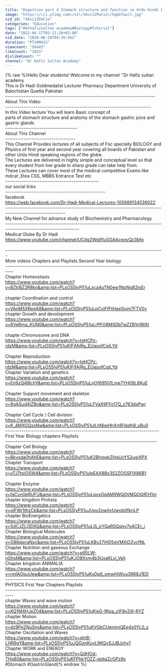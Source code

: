 ```yaml
---
title: "Digestion part 4 Stomach structure and function in Urdu Hindi By Dr Hadi"
image: "https:\/\/i.ytimg.com\/vi\/VAvi1ZPwCio\/hqdefault.jpg"
vid_id: "VAvi1ZPwCio"
categories: "Education"
tags: ["#drhafizsultan academy#Biology#Tutorial"]
date: "2022-04-17T03:12:26+03:00"
vid_date: "2020-08-28T04:38:56Z"
duration: "PT34M41S"
viewcount: "56443"
likeCount: "1953"
dislikeCount: ""
channel: "Dr Hafiz Sultan Academy"
---
```

{% raw %}Hello Dear students! Welcome to my channel ''Dr Hafiz sultan academy<br />This is Dr Hadi Goldmedalist Lecturer Pharmacy Department University of Balochistan Quetta Pakistan<br />---------------------------------------------------------------------------<br />About This Video<br />-------------------------------------------------------------------------<br />In this Video lecture You will learn Basic concept of<br />parts of stomach structure and anatomy of the stomach gastric juice and gastric glands<br />------------------------------------<br />About This Channel<br />-----------------------------------<br />This Channel Provides lectures of all subjects of Fsc specially BIOLOGY and Physics of first year and second year covering all boards of Pakistan and other  Urdu Hindi speaking regions of the globe.<br />The Lectures are delivered in highly simple and conceptual level so that every student from low grade to sharp grade can take help from.<br />These Lectures can cover most of the medical competitive Exams like mdcat ,Etea CSS, MBBS Entrance Test etc<br />-----------------------------------------------<br />our social links<br />--------------------------------------------------<br />facebook<br /><a rel="nofollow" target="blank" href="https://web.facebook.com/Dr-Hadi-Medical-Lectures-105689134539022">https://web.facebook.com/Dr-Hadi-Medical-Lectures-105689134539022</a><br />------------------------------------------------------------------------------------------------------------<br />My New Channel for advance study of Biochemistry and Pharmacology <br />-------------------------------------------------------------------------------------------------------------------<br />Medical Globe By Dr Hadi<br /><a rel="nofollow" target="blank" href="https://www.youtube.com/channel/UCdg2Wq91uGGAAceovQz3bfg">https://www.youtube.com/channel/UCdg2Wq91uGGAAceovQz3bfg</a><br /><br />-------------------------------------------------------------------------------<br />More videos Chapters and Playlists Second Year biology<br />----------------------------------------------------------------------------------<br />Chapter Homeostasis<br /><a rel="nofollow" target="blank" href="https://www.youtube.com/watch?v=BZtrBZ2R8ko&amp;list=PLsOS5lyP51uLxca4uTN0ew1NoNg82lxEr">https://www.youtube.com/watch?v=BZtrBZ2R8ko&amp;list=PLsOS5lyP51uLxca4uTN0ew1NoNg82lxEr</a><br /><br />chapter Coordination and control<br /><a rel="nofollow" target="blank" href="https://www.youtube.com/watch?v=VAnM5XReqA8&amp;list=PLsOS5lyP51uLpCyiFfFtHax0ium7FTV0v">https://www.youtube.com/watch?v=VAnM5XReqA8&amp;list=PLsOS5lyP51uLpCyiFfFtHax0ium7FTV0v</a><br />chapter Growth and devolopment<br /><a rel="nofollow" target="blank" href="https://www.youtube.com/watch?v=6VeRma_KUN0&amp;list=PLsOS5lyP51uLrPFO8MSDbTwZZB1n19lXt">https://www.youtube.com/watch?v=6VeRma_KUN0&amp;list=PLsOS5lyP51uLrPFO8MSDbTwZZB1n19lXt</a><br /><br />chapte rChromosome and DNA<br /><a rel="nofollow" target="blank" href="https://www.youtube.com/watch?v=tgHCPz-rdzM&amp;list=PLsOS5lyP51uKIFjfAjRg_EUaoofCqjLYd">https://www.youtube.com/watch?v=tgHCPz-rdzM&amp;list=PLsOS5lyP51uKIFjfAjRg_EUaoofCqjLYd</a><br /><br />Chapter Reproduction<br /><a rel="nofollow" target="blank" href="https://www.youtube.com/watch?v=tgHCPz-rdzM&amp;list=PLsOS5lyP51uKIFjfAjRg_EUaoofCqjLYd">https://www.youtube.com/watch?v=tgHCPz-rdzM&amp;list=PLsOS5lyP51uKIFjfAjRg_EUaoofCqjLYd</a><br />Chapter Variation and genetics<br /><a rel="nofollow" target="blank" href="https://www.youtube.com/watch?v=En9zQ4l8chY&amp;list=PLsOS5lyP51uLnOf69501Lme7YH09L6KuE">https://www.youtube.com/watch?v=En9zQ4l8chY&amp;list=PLsOS5lyP51uLnOf69501Lme7YH09L6KuE</a><br /><br />Chapter Support movement and skeleton<br /><a rel="nofollow" target="blank" href="https://www.youtube.com/watch?v=8gASud4IZBo&amp;list=PLsOS5lyP51uLFVaX9FFo17Q_z763dsPwr">https://www.youtube.com/watch?v=8gASud4IZBo&amp;list=PLsOS5lyP51uLFVaX9FFo17Q_z763dsPwr</a><br /><br />Chapter Cell Cycle / Cell division<br /><a rel="nofollow" target="blank" href="https://www.youtube.com/watch?v=K_4MXGQsxNw&amp;list=PLsOS5lyP51uILhNlwHhXn8Fdqlh8_yBu0">https://www.youtube.com/watch?v=K_4MXGQsxNw&amp;list=PLsOS5lyP51uILhNlwHhXn8Fdqlh8_yBu0</a><br />-----------------------------------------------------------------------------<br />First Year Biology chapters Playlists<br />----------------------------------------------------------------------------<br />Chapter Cell Biology<br /><a rel="nofollow" target="blank" href="https://www.youtube.com/watch?v=Bkvsda0hAhE&amp;list=PLsOS5lyP51uK2BhipqkZHqUcYS2ugiXPX">https://www.youtube.com/watch?v=Bkvsda0hAhE&amp;list=PLsOS5lyP51uK2BhipqkZHqUcYS2ugiXPX</a><br />Chapter Transport<br /><a rel="nofollow" target="blank" href="https://www.youtube.com/watch?v=oTJ7tpiOSW4&amp;list=PLsOS5lyP51uIeEAX8Bx3S2ZOGSFIX86B1">https://www.youtube.com/watch?v=oTJ7tpiOSW4&amp;list=PLsOS5lyP51uIeEAX8Bx3S2ZOGSFIX86B1</a><br /><br />Chapter  Enzyme <br /><a rel="nofollow" target="blank" href="https://www.youtube.com/watch?v=faCvn0eRUFU&amp;list=PLsOS5lyP51uLpvxOqAM9WQ0VMQOQfEH1m">https://www.youtube.com/watch?v=faCvn0eRUFU&amp;list=PLsOS5lyP51uLpvxOqAM9WQ0VMQOQfEH1m</a><br />chapter kingdom Protista<br /><a rel="nofollow" target="blank" href="https://www.youtube.com/watch?v=oIFWr1thzCk&amp;list=PLsOS5lyP51uJUpv2owiIyfJwob0fkrjLP">https://www.youtube.com/watch?v=oIFWr1thzCk&amp;list=PLsOS5lyP51uJUpv2owiIyfJwob0fkrjLP</a><br />chapter BioEnergetics <br /><a rel="nofollow" target="blank" href="https://www.youtube.com/watch?v=SdCJZLj3DXQ&amp;list=PLsOS5lyP51uLiS_kYQaRSQqny7g4CEr_i">https://www.youtube.com/watch?v=SdCJZLj3DXQ&amp;list=PLsOS5lyP51uLiS_kYQaRSQqny7g4CEr_i</a><br />Chapter Biological Molecules<br /><a rel="nofollow" target="blank" href="https://www.youtube.com/watch?v=G8lbkpraNxc&amp;list=PLsOS5lyP51uLKBy27iH05gVMXiDZycfNL">https://www.youtube.com/watch?v=G8lbkpraNxc&amp;list=PLsOS5lyP51uLKBy27iH05gVMXiDZycfNL</a><br />Chapter Nutrition and gaseous Exchange<br /><a rel="nofollow" target="blank" href="https://www.youtube.com/watch?v=p95LW-nGhsM&amp;list=PLsOS5lyP51uKJO8Xxm4b3UxaKLvi_Velj">https://www.youtube.com/watch?v=p95LW-nGhsM&amp;list=PLsOS5lyP51uKJO8Xxm4b3UxaKLvi_Velj</a><br />Chapter kingdom ANIMALIA<br /><a rel="nofollow" target="blank" href="https://www.youtube.com/watch?v=rmlA0jsuUew&amp;list=PLsOS5lyP51uKxDp6_xmwHjWxu39R8J1ED">https://www.youtube.com/watch?v=rmlA0jsuUew&amp;list=PLsOS5lyP51uKxDp6_xmwHjWxu39R8J1ED</a><br />------------------------------------------------------------------------------<br />PHYSICS First Year Chapters Playlists<br />----------------------------------------------------------------------------------<br />chapter Waves and wave motion<br /><a rel="nofollow" target="blank" href="https://www.youtube.com/watch?v=KQ1M4HJeZ04&amp;list=PLsOS5lyP51uKjsG-fKpa_clF8vZi6-RYZ">https://www.youtube.com/watch?v=KQ1M4HJeZ04&amp;list=PLsOS5lyP51uKjsG-fKpa_clF8vZi6-RYZ</a><br />chapter Motion <br /><a rel="nofollow" target="blank" href="https://www.youtube.com/watch?v=dz9Pe2NuSns&amp;list=PLsOS5lyP51uKVGbCUeminjQEe4x0YL0_z">https://www.youtube.com/watch?v=dz9Pe2NuSns&amp;list=PLsOS5lyP51uKVGbCUeminjQEe4x0YL0_z</a><br />Chapter Oscillation and Waves <br /><a rel="nofollow" target="blank" href="https://www.youtube.com/watch?v=qInB-LHR9gY&amp;list=PLsOS5lyP51uJQGznKuvL9KQvSJJBJxhy1">https://www.youtube.com/watch?v=qInB-LHR9gY&amp;list=PLsOS5lyP51uJQGznKuvL9KQvSJJBJxhy1</a><br />Chapter WORK and ENERGY<br /><a rel="nofollow" target="blank" href="https://www.youtube.com/watch?v=QdHOd-THq80&amp;list=PLsOS5lyP51uKFPhkYOZZ-qjdjaZcGPz9s">https://www.youtube.com/watch?v=QdHOd-THq80&amp;list=PLsOS5lyP51uKFPhkYOZZ-qjdjaZcGPz9s</a><br />#Stomach #GastricGland{% endraw %}
